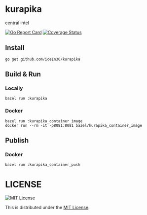 # kurapika

central intel

[![Go Report Card](https://goreportcard.com/badge/github.com/ice1n36/kurapika)](https://goreportcard.com/report/github.com/ice1n36/kurapika)
[![Coverage Status](https://img.shields.io/codecov/c/github/ice1n36/kurapika.svg)](https://codecov.io/gh/ice1n36/kurapika)

## Install

```
go get github.com/ice1n36/kurapika
```

## Build & Run

### Locally
```
bazel run :kurapika
```

### Docker
```
bazel run :kurapika_container_image
docker run --rm -it -p8081:8081 bazel/kurapika_container_image
```

## Publish

### Docker
```
bazel run :kurapika_container_push
```

# LICENSE

[![MIT License](http://img.shields.io/badge/license-MIT-blue.svg)](http://www.opensource.org/licenses/MIT)

This is distributed under the [MIT License](http://www.opensource.org/licenses/MIT).
